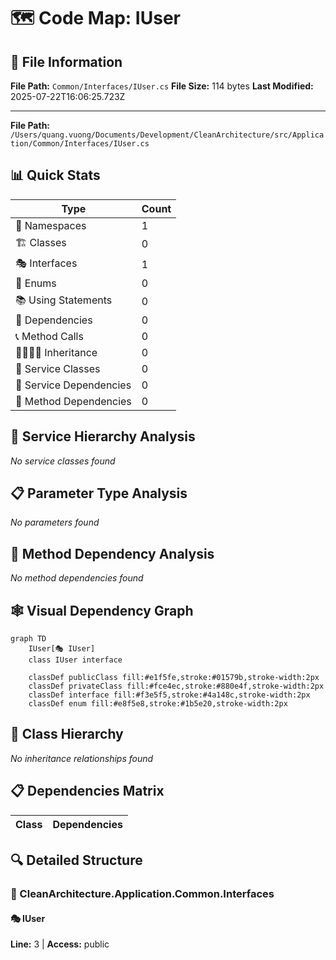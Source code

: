 # 🗺️ Code Map: IUser

## 📁 File Information

**File Path:** `Common/Interfaces/IUser.cs`
**File Size:** 114 bytes
**Last Modified:** 2025-07-22T16:06:25.723Z

---


**File Path:** `/Users/quang.vuong/Documents/Development/CleanArchitecture/src/Application/Common/Interfaces/IUser.cs`

## 📊 Quick Stats

| Type | Count |
|------|-------|
| 📁 Namespaces | 1 |
| 🏗️ Classes | 0 |
| 🎭 Interfaces | 1 |
| 📝 Enums | 0 |
| 📚 Using Statements | 0 |
| 🔗 Dependencies | 0 |
| 📞 Method Calls | 0 |
| 👨‍👩‍👧‍👦 Inheritance | 0 |
| 🔧 Service Classes | 0 |
| 💉 Service Dependencies | 0 |
| 🎯 Method Dependencies | 0 |

## 🔧 Service Hierarchy Analysis

*No service classes found*

## 📋 Parameter Type Analysis

*No parameters found*

## 🎯 Method Dependency Analysis

*No method dependencies found*

## 🕸️ Visual Dependency Graph

```mermaid
graph TD
    IUser[🎭 IUser]
    class IUser interface

    classDef publicClass fill:#e1f5fe,stroke:#01579b,stroke-width:2px
    classDef privateClass fill:#fce4ec,stroke:#880e4f,stroke-width:2px
    classDef interface fill:#f3e5f5,stroke:#4a148c,stroke-width:2px
    classDef enum fill:#e8f5e8,stroke:#1b5e20,stroke-width:2px
```

## 🌳 Class Hierarchy

*No inheritance relationships found*

## 📋 Dependencies Matrix

| Class | Dependencies |
|-------|---------------|

## 🔍 Detailed Structure

### 📁 CleanArchitecture.Application.Common.Interfaces

#### 🎭 IUser

**Line:** 3 | **Access:** public

